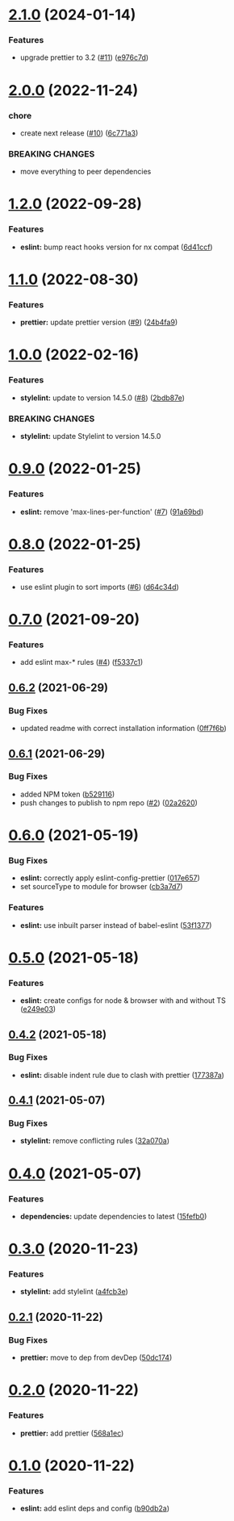 # [2.1.0](https://github.com/aesop/aesop-code-styles/compare/v2.0.0...v2.1.0) (2024-01-14)


### Features

* upgrade prettier to 3.2 ([#11](https://github.com/aesop/aesop-code-styles/issues/11)) ([e976c7d](https://github.com/aesop/aesop-code-styles/commit/e976c7d2700f855bd27c2acfc6e2deebf2de778a))

# [2.0.0](https://github.com/aesop/aesop-code-styles/compare/v1.2.0...v2.0.0) (2022-11-24)


### chore

* create next release ([#10](https://github.com/aesop/aesop-code-styles/issues/10)) ([6c771a3](https://github.com/aesop/aesop-code-styles/commit/6c771a3bdfc163c83209a8f1946704993313d840))


### BREAKING CHANGES

* move everything to peer dependencies

# [1.2.0](https://github.com/aesop/aesop-code-styles/compare/v1.1.0...v1.2.0) (2022-09-28)


### Features

* **eslint:** bump react hooks version for nx compat ([6d41ccf](https://github.com/aesop/aesop-code-styles/commit/6d41ccf1f496878150f69d454e9931f95799ed7c))

# [1.1.0](https://github.com/aesop/aesop-code-styles/compare/v1.0.0...v1.1.0) (2022-08-30)


### Features

* **prettier:** update prettier version ([#9](https://github.com/aesop/aesop-code-styles/issues/9)) ([24b4fa9](https://github.com/aesop/aesop-code-styles/commit/24b4fa958383476a4f63f97001b6c3cd82079ebc))

# [1.0.0](https://github.com/aesop/aesop-code-styles/compare/v0.9.0...v1.0.0) (2022-02-16)


### Features

* **stylelint:** update to version 14.5.0 ([#8](https://github.com/aesop/aesop-code-styles/issues/8)) ([2bdb87e](https://github.com/aesop/aesop-code-styles/commit/2bdb87ed1fd9873192fe2eb6e755f257632b3d28))


### BREAKING CHANGES

* **stylelint:** update Stylelint to version 14.5.0

# [0.9.0](https://github.com/aesop/aesop-code-styles/compare/v0.8.0...v0.9.0) (2022-01-25)


### Features

* **eslint:** remove 'max-lines-per-function' ([#7](https://github.com/aesop/aesop-code-styles/issues/7)) ([91a69bd](https://github.com/aesop/aesop-code-styles/commit/91a69bd1445393b9071a72404c1b1944c81c0d79))

# [0.8.0](https://github.com/aesop/aesop-code-styles/compare/v0.7.0...v0.8.0) (2022-01-25)


### Features

* use eslint plugin to sort imports ([#6](https://github.com/aesop/aesop-code-styles/issues/6)) ([d64c34d](https://github.com/aesop/aesop-code-styles/commit/d64c34d488b69ecd835091af97433feca9e13e88))

# [0.7.0](https://github.com/aesop/aesop-code-styles/compare/v0.6.2...v0.7.0) (2021-09-20)


### Features

* add eslint max-* rules ([#4](https://github.com/aesop/aesop-code-styles/issues/4)) ([f5337c1](https://github.com/aesop/aesop-code-styles/commit/f5337c1eeccd5760fa52691d4285369ecf824cbe))

## [0.6.2](https://github.com/aesop/aesop-code-styles/compare/v0.6.1...v0.6.2) (2021-06-29)


### Bug Fixes

* updated readme with correct installation information ([0ff7f6b](https://github.com/aesop/aesop-code-styles/commit/0ff7f6b91799c50d56454bf43bd5be3d4a680b3b))

## [0.6.1](https://github.com/aesop/aesop-code-styles/compare/v0.6.0...v0.6.1) (2021-06-29)


### Bug Fixes

* added NPM token ([b529116](https://github.com/aesop/aesop-code-styles/commit/b5291165fc20a3fd7eb9c648dea0fb7049c398f3))
* push changes to publish to npm repo ([#2](https://github.com/aesop/aesop-code-styles/issues/2)) ([02a2620](https://github.com/aesop/aesop-code-styles/commit/02a26202c564a720cbb0169b45474903e5b365d7))

# [0.6.0](https://github.com/aesop/aesop-code-styles/compare/v0.5.0...v0.6.0) (2021-05-19)


### Bug Fixes

* **eslint:** correctly apply eslint-config-prettier ([017e657](https://github.com/aesop/aesop-code-styles/commit/017e6571fdc2bbe7d0ec721e203c548b41710cd5))
* set sourceType to module for browser ([cb3a7d7](https://github.com/aesop/aesop-code-styles/commit/cb3a7d7b85bbb238a3aa87eac389ec7f5aabcb21))


### Features

* **eslint:** use inbuilt parser instead of babel-eslint ([53f1377](https://github.com/aesop/aesop-code-styles/commit/53f1377d0eee994b650ed5606dc6774983e7142b))

# [0.5.0](https://github.com/aesop/aesop-code-styles/compare/v0.4.2...v0.5.0) (2021-05-18)


### Features

* **eslint:** create configs for node & browser with and without TS ([e249e03](https://github.com/aesop/aesop-code-styles/commit/e249e035c5ce0de2022506fad75abc16db59be32))

## [0.4.2](https://github.com/aesop/aesop-code-styles/compare/v0.4.1...v0.4.2) (2021-05-18)


### Bug Fixes

* **eslint:** disable indent rule due to clash with prettier ([177387a](https://github.com/aesop/aesop-code-styles/commit/177387abf21e2a54638a477868e0c2bb1adc97c8))

## [0.4.1](https://github.com/aesop/aesop-code-styles/compare/v0.4.0...v0.4.1) (2021-05-07)


### Bug Fixes

* **stylelint:** remove conflicting rules ([32a070a](https://github.com/aesop/aesop-code-styles/commit/32a070a1a8fbc42297dbaf1f2349614b9dd1db59))

# [0.4.0](https://github.com/aesop/aesop-code-styles/compare/v0.3.0...v0.4.0) (2021-05-07)


### Features

* **dependencies:** update dependencies to latest ([15fefb0](https://github.com/aesop/aesop-code-styles/commit/15fefb0e0c0741fa656da2239139e57fdab2836e))

# [0.3.0](https://github.com/aesop/aesop-code-styles/compare/v0.2.1...v0.3.0) (2020-11-23)


### Features

* **stylelint:** add stylelint ([a4fcb3e](https://github.com/aesop/aesop-code-styles/commit/a4fcb3e2f9d56559dfc72c8b0dadcc6827c7d907))

## [0.2.1](https://github.com/aesop/aesop-code-styles/compare/v0.2.0...v0.2.1) (2020-11-22)


### Bug Fixes

* **prettier:** move to dep from devDep ([50dc174](https://github.com/aesop/aesop-code-styles/commit/50dc17427f301241dc7112f4e71d0a1379b8066b))

# [0.2.0](https://github.com/aesop/aesop-code-styles/compare/v0.1.0...v0.2.0) (2020-11-22)


### Features

* **prettier:** add prettier ([568a1ec](https://github.com/aesop/aesop-code-styles/commit/568a1ec28411b60e2ee526ed3b0ba673f102e9c6))

# [0.1.0](https://github.com/aesop/aesop-code-styles/compare/v0.0.1...v0.1.0) (2020-11-22)


### Features

* **eslint:** add eslint deps and config ([b90db2a](https://github.com/aesop/aesop-code-styles/commit/b90db2ab6e7040e2766bc8a5179d088636af7d2b))
